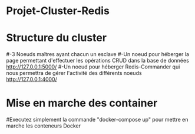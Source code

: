 # Projet-Cluster-Redis

# Structure du cluster
#-3 Noeuds maîtres ayant chacun un esclave
#-Un noeud pour héberger la page permettant d'effectuer les opérations CRUD dans la base de données http://127.0.0.1:5000/
#-Un noeud pour héberger Redis-Commander qui nous permettra de gérer l'activité des différents noeuds http://127.0.0.1:4000/

# Mise en marche des container
#Executez simplement la commande "docker-compose up" pour mettre en marche les conteneurs Docker
